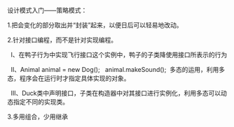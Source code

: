 设计模式入门——策略模式：

1.把会变化的部分取出并“封装”起来，以便日后可以轻易地改动。

2.针对接口编程，而不是针对实现编程。

   Ⅰ、在鸭子行为中实现飞行接口这个实例中，鸭子的子类降使用接口所表示的行为
   
   Ⅱ、Animal animal = new Dog();   animal.makeSound();  多态的运用，利用多态，程序会在运行时才指定具体实现的对象。
   
   Ⅲ、Duck类中声明接口，子类在构造器中对其接口进行实例化，利用多态可以动态指定不同的实现类。
   
3.多用组合，少用继承


